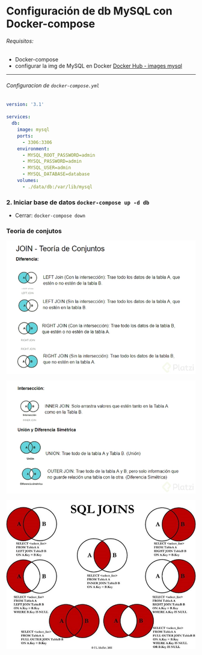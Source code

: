 # Configuración de db MySQL con Docker-compose
###### Requisitos: 
- Docker-compose 
- configurar la img de MySQL en Docker
[Docker Hub - images mysql](https://hub.docker.com/_/mysql)
------------
###### Configuracion de `docker-compose.yml`
```yml
version: '3.1'

services:
  db:
    image: mysql
    ports:
      - 3306:3306
    environment: 
      - MYSQL_ROOT_PASSWORD=admin 
      - MYSQL_PASSWORD=admin 
      - MYSQL_USER=admin 
      - MYSQL_DATABASE=database
    volumes:
      - ./data/db:/var/lib/mysql
```
### 2. Iniciar base de datos `docker-compose up -d db`
- Cerrar: `docker-compose down `

### Teoria de conjutos 

![](https://raw.githubusercontent.com/DaElias/Config_MySQL/main/notas%20de%20MySQL/set%20theory/set%20theory%20%231.jpg)

![](https://raw.githubusercontent.com/DaElias/Config_MySQL/main/notas%20de%20MySQL/set%20theory/set%20theory%20%232.jpg)

![](https://raw.githubusercontent.com/DaElias/Config_MySQL/main/notas%20de%20MySQL/set%20theory/sql_joins.jpeg)

